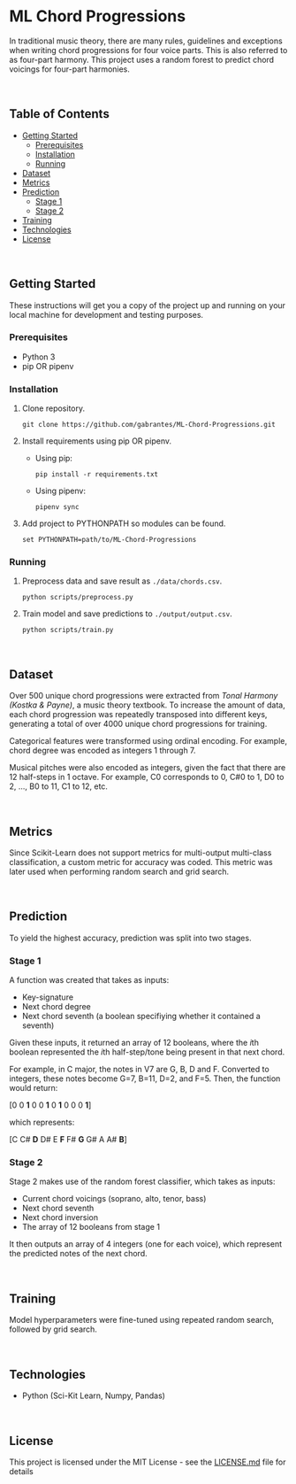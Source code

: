 # ML Chord Progressions

In traditional music theory, there are many rules, guidelines and exceptions when writing chord progressions for four voice parts. This is also referred to as four-part harmony. This project uses a random forest to predict chord voicings for four-part harmonies.

&nbsp;

## Table of Contents

* [Getting Started](#getting-started)
   * [Prerequisites](#prerequisites)
   * [Installation](#installation)
   * [Running](#running)
* [Dataset](#dataset)
* [Metrics](#metrics)
* [Prediction](#prediction)
   * [Stage 1](#stage-1)
   * [Stage 2](#stage-2)
* [Training](#training)
* [Technologies](#technologies)
* [License](#license)

&nbsp;

## Getting Started

These instructions will get you a copy of the project up and running on your local machine for development and testing purposes.

### Prerequisites

* Python 3
* pip OR pipenv

### Installation

1. Clone repository.

	 ```
   git clone https://github.com/gabrantes/ML-Chord-Progressions.git
   ``` 
  
2. Install requirements using pip OR pipenv.

   - Using pip:  
     ```
     pip install -r requirements.txt
     ```    
    
   - Using pipenv:  
     ```
     pipenv sync  
     ```
    
3. Add project to PYTHONPATH so modules can be found.

   ```
   set PYTHONPATH=path/to/ML-Chord-Progressions
   ```

### Running

1. Preprocess data and save result as `./data/chords.csv`.
   ```
   python scripts/preprocess.py
   ```
   
2. Train model and save predictions to `./output/output.csv`.
   ```
   python scripts/train.py
   ```

&nbsp;


## Dataset

Over 500 unique chord progressions were extracted from *Tonal Harmony (Kostka & Payne)*, a music theory textbook. To increase the amount of data, each chord progression was repeatedly transposed into different keys, generating a total of over 4000 unique chord progressions for training.

Categorical features were transformed using ordinal encoding. For example, chord degree was encoded as integers 1 through 7.

Musical pitches were also encoded as integers, given the fact that there are 12 half-steps in 1 octave. For example, C0 corresponds to 0, C#0 to 1, D0 to 2, ..., B0 to 11, C1 to 12, etc.

&nbsp;


## Metrics

Since Scikit-Learn does not support metrics for multi-output multi-class classification, a custom metric for accuracy was coded. This metric was later used when performing random search and grid search.

&nbsp;

## Prediction

To yield the highest accuracy, prediction was split into two stages.

### Stage 1

A function was created that takes as inputs:
* Key-signature
* Next chord degree
* Next chord seventh (a boolean specifiying whether it contained a seventh)

Given these inputs, it returned an array of 12 booleans, where the *i*th boolean represented the *i*th half-step/tone being present in that next chord.

For example, in C major, the notes in V7 are G, B, D and F. Converted to integers, these notes become G=7, B=11, D=2, and F=5. Then, the function would return:

[0 0 **1** 0 0 **1** 0 **1** 0 0 0 **1**]

which represents:

[C C# **D** D# E **F** F# **G** G# A A# **B**]

### Stage 2

Stage 2 makes use of the random forest classifier, which takes as inputs:
* Current chord voicings (soprano, alto, tenor, bass)
* Next chord seventh
* Next chord inversion
* The array of 12 booleans from stage 1

It then outputs an array of 4 integers (one for each voice), which represent the predicted notes of the next chord.

&nbsp;

## Training

Model hyperparameters were fine-tuned using repeated random search, followed by grid search.

&nbsp;

## Technologies

* Python (Sci-Kit Learn, Numpy, Pandas)

&nbsp;

## License

This project is licensed under the MIT License - see the [LICENSE.md](LICENSE) file for details
